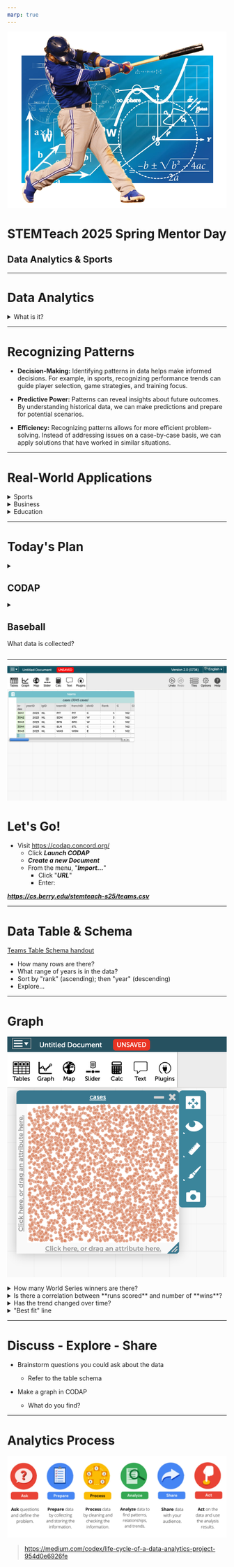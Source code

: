 ```yaml
---
marp: true
---
```


<!-- _backgroundColor: aqua -->

![bg right 100% Data Analytics in Baseball Today](./baseball-analytics.png)


# **STEMTeach 2025 Spring Mentor Day**

## Data Analytics & Sports

---

# Data Analytics

<details>
<summary>What is it?</summary>

- **Definition:** Data analytics involves examining datasets to draw conclusions about the information they contain. It uses various techniques to uncover patterns, correlations, and trends.

- **Relevance:** In today's data-driven world, the ability to analyze and interpret data is a crucial skill across various fields, including education, business, healthcare, and sports.

</details>

---

# Recognizing Patterns

- **Decision-Making:** Identifying patterns in data helps make informed decisions. For example, in sports, recognizing performance trends can guide player selection, game strategies, and training focus.

- **Predictive Power:** Patterns can reveal insights about future outcomes. By understanding historical data, we can make predictions and prepare for potential scenarios.

- **Efficiency:** Recognizing patterns allows for more efficient problem-solving. Instead of addressing issues on a case-by-case basis, we can apply solutions that have worked in similar situations.

---

# Real-World Applications

<details><summary>Sports</summary>

> Teams use data analytics to evaluate player performance, develop game strategies, and enhance training programs. For instance, analyzing batting averages and on-base percentages can help identify key players.
</details>

<details><summary>Business</summary>

> Companies analyze consumer data to understand buying behaviors, optimize marketing campaigns, and improve customer satisfaction. Recognizing sales patterns can drive business growth.
</details>

<details><summary>Education</summary> 

> Educators can use data to track student progress, identify learning gaps, and tailor instruction to meet individual needs. Recognizing patterns in student performance data can lead to more effective teaching strategies.
</details>

---

# Today's Plan

<details>
<summary>

## CODAP
</summary>

https://codap.concord.org/

- Free, web-based data analysis and visualization tool developed by the Concord Consortium. 
- Designed to support students in grades 5-12 in learning and doing data science.
</details>

<details>
<summary>

## Baseball
What data is collected?
</summary>

[Lahman Baseball Database (seanlahman.com)](http://seanlahman.com/)

- Relatable, real-world, and fun context
- Interactive, hands-on activity
- Skill development
    - Critical thinking and analytical skills for students.
    - [Meta] Enhance educators' ability to assess student performance and improve instructional methods.

</details>

---
![bg right:40% fit](./codap-1.png)

# Let's Go!

- Visit https://codap.concord.org/ 
    - Click ***Launch CODAP***
    - ***Create a new Document***
    - From the menu, "***Import...***" 
        - Click "***URL***" 
        - Enter:

***https://cs.berry.edu/stemteach-s25/teams.csv***


---

# Data Table & Schema

[Teams Table Schema handout](./teams-schema.md)

- How many rows are there?
- What range of years is in the data?
- Sort by "rank" (ascending); then "year" (descending)
- Explore...

---

# Graph

![bg right fit](./codap-2-graph.png)

<details>
<summary>How many World Series winners are there?</summary>

- Add "WSWin" to the "X"
- Click the ruler - Show... "Count"
</details>

<details>
<summary>
Is there a correlation between **runs scored** and number of **wins**?
</summary>

- Add "R" to the x-axis (bottom)
- Add "W" to the y-axis (left)
</details>

<details>
<summary>
Has the trend changed over time?
</summary>

- Drag the "yearId" column header from the table onto the main graph area.
- Anything interesting?
</details>

<details>
<summary>
"Best fit" line
</summary>

- Click the ruler --> choose "Least Squares Line"
</details>

---

# Discuss - Explore - Share

- Brainstorm questions you could ask about the data 
    - Refer to the table schema

- Make a graph in CODAP
    - What do you find?

---

# Analytics Process

![](./analytics-process.png)

> https://medium.com/codex/life-cycle-of-a-data-analytics-project-954d0e6926fe
